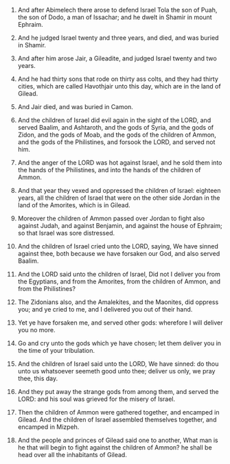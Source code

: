 1. And after Abimelech there arose to defend Israel Tola the son of
Puah, the son of Dodo, a man of Issachar; and he dwelt in Shamir in
mount Ephraim.

2. And he judged Israel twenty and three years, and died, and was
buried in Shamir.

3. And after him arose Jair, a Gileadite, and judged Israel twenty
and two years.

4. And he had thirty sons that rode on thirty ass colts, and they
had thirty cities, which are called Havothjair unto this day, which
are in the land of Gilead.

5. And Jair died, and was buried in Camon.

6. And the children of Israel did evil again in the sight of the
LORD, and served Baalim, and Ashtaroth, and the gods of Syria, and the
gods of Zidon, and the gods of Moab, and the gods of the children of
Ammon, and the gods of the Philistines, and forsook the LORD, and
served not him.

7. And the anger of the LORD was hot against Israel, and he sold
them into the hands of the Philistines, and into the hands of the
children of Ammon.

8. And that year they vexed and oppressed the children of Israel:
eighteen years, all the children of Israel that were on the other side
Jordan in the land of the Amorites, which is in Gilead.

9. Moreover the children of Ammon passed over Jordan to fight also
against Judah, and against Benjamin, and against the house of Ephraim;
so that Israel was sore distressed.

10. And the children of Israel cried unto the LORD, saying, We have
sinned against thee, both because we have forsaken our God, and also
served Baalim.

11. And the LORD said unto the children of Israel, Did not I deliver
you from the Egyptians, and from the Amorites, from the children of
Ammon, and from the Philistines?

12. The Zidonians also, and the
Amalekites, and the Maonites, did oppress you; and ye cried to me, and
I delivered you out of their hand.

13. Yet ye have forsaken me, and served other gods: wherefore I will
deliver you no more.

14. Go and cry unto the gods which ye have chosen; let them deliver
you in the time of your tribulation.

15. And the children of Israel said unto the LORD, We have sinned:
do thou unto us whatsoever seemeth good unto thee; deliver us only, we
pray thee, this day.

16. And they put away the strange gods from among them, and served
the LORD: and his soul was grieved for the misery of Israel.

17. Then the children of Ammon were gathered together, and encamped
in Gilead. And the children of Israel assembled themselves together,
and encamped in Mizpeh.

18. And the people and princes of Gilead said one to another, What
man is he that will begin to fight against the children of Ammon? he
shall be head over all the inhabitants of Gilead.